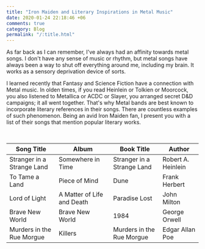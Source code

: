 ```yaml
---
title: "Iron Maiden and Literary Inspirations in Metal Music"
date: 2020-01-24 22:18:46 +06
comments: true
category: Blog
permalink: "/:title.html"
---
```


As far back as I can remember, I've always had an affinity towards
metal songs. I don't have any sense of music or rhythm, but metal
songs have always been a way to shut off everything around me,
including my brain. It works as a sensory deprivation device of sorts.

I learned recently that Fantasy and Science Fiction have a connection
with Metal music. In olden times, if you read Heinlein or Tolkien or
Moorcock, you also listened to Metallica or ACDC or Slayer, you
arranged secret D&D campaigns; it all went together. That's why Metal
bands are best known to incorporate literary references in their
songs. There are countless examples of such phenomenon. Being an avid
Iron Maiden fan, I present you with a list of their songs that mention
popular literary works.

&nbsp;

Song Title | Album | Book Title | Author
-----------|-------|------------|-------
Stranger in a Strange Land | Somewhere in Time | Stranger in a Strange Land | Robert A. Heinlein
To Tame a Land | Piece of Mind | Dune | Frank Herbert
Lord of Light | A Matter of Life and Death | Paradise Lost | John Milton
Brave New World | Brave New World | 1984 | George Orwell
Murders in the Rue Morgue | Killers | Murders in the Rue Morgue | Edgar Allan Poe
